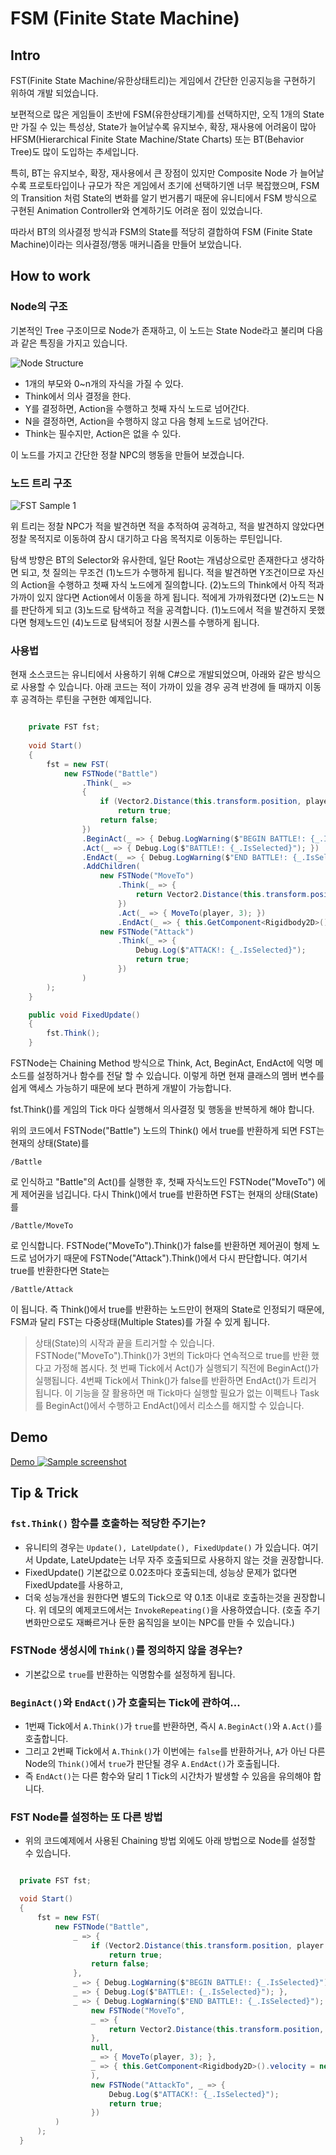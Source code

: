 # FSM (Finite State Machine)

## Intro
FST(Finite State Machine/유한상태트리)는 게임에서 간단한 인공지능을 구현하기 위하여 개발 되었습니다.

보편적으로 많은 게임들이 초반에 FSM(유한상태기계)를 선택하지만, 오직 1개의 State만 가질 수 있는 특성상, State가 늘어날수록 유지보수, 확장, 재사용에 어려움이 많아 HFSM(Hierarchical Finite State Machine/State Charts) 또는 BT(Behavior Tree)도 많이 도입하는 추세입니다.

특히, BT는 유지보수, 확장, 재사용에서 큰 장점이 있지만 Composite Node 가 늘어날 수록 프로토타입이나 규모가 작은 게임에서 초기에 선택하기엔 너무 복잡했으며, FSM의 Transition 처럼 State의 변화를 알기 번거롭기 때문에 유니티에서 FSM 방식으로 구현된 Animation Controller와 연계하기도 어려운 점이 있었습니다.

따라서 BT의 의사결정 방식과 FSM의 State를 적당히 결합하여 FSM (Finite State Machine)이라는 의사결정/행동 매커니즘을 만들어 보았습니다.

## How to work

### Node의 구조

기본적인 Tree 구조이므로 Node가 존재하고, 이 노드는 State Node라고 불리며 다음과 같은 특징을 가지고 있습니다.

![Node Structure](images/Node.png)

- 1개의 부모와 0~n개의 자식을 가질 수 있다.
- Think에서 의사 결정을 한다.
- Y를 결정하면, Action을 수행하고 첫째 자식 노드로 넘어간다.
- N을 결정하면, Action을 수행하지 않고 다음 형제 노드로 넘어간다.
- Think는 필수지만, Action은 없을 수 있다.

이 노드를 가지고 간단한 정찰 NPC의 행동을 만들어 보겠습니다.

### 노드 트리 구조

![FST Sample 1](images/FST1.png)

위 트리는 정찰 NPC가 적을 발견하면 적을 추적하여 공격하고, 적을 발견하지 않았다면 정찰 목적지로 이동하여 잠시 대기하고 다음 목적지로 이동하는 루틴입니다.

탐색 방향은 BT의 Selector와 유사한데, 일단 Root는 개념상으로만 존재한다고 생각하면 되고, 첫 질의는 무조건 (1)노드가 수행하게 됩니다. 적을 발견하면 Y조건이므로 자신의 Action을 수행하고 첫째 자식 노드에게 질의합니다. (2)노드의 Think에서 아직 적과 가까이 있지 않다면 Action에서 이동을 하게 됩니다. 적에게 가까워졌다면 (2)노드는 N를 판단하게 되고 (3)노드로 탐색하고 적을 공격합니다. (1)노드에서 적을 발견하지 못했다면 형제노드인 (4)노드로 탐색되어 정찰 시퀀스를 수행하게 됩니다.

### 사용법

현재 소스코드는 유니티에서 사용하기 위해 C#으로 개발되었으며, 아래와 같은 방식으로 사용할 수 있습니다. 아래 코드는 적이 가까이 있을 경우 공격 반경에 들 때까지 이동 후 공격하는 루틴을 구현한 예제입니다.

```csharp

    private FST fst;
 
    void Start()
    {
        fst = new FST(
            new FSTNode("Battle")
                .Think(_ =>
                {
                    if (Vector2.Distance(this.transform.position, player.transform.position) < 3)
                        return true;
                    return false;
                })
                .BeginAct(_ => { Debug.LogWarning($"BEGIN BATTLE!: {_.IsSelected}"); })
                .Act(_ => { Debug.Log($"BATTLE!: {_.IsSelected}"); })
                .EndAct(_ => { Debug.LogWarning($"END BATTLE!: {_.IsSelected}"); })
                .AddChildren(
                    new FSTNode("MoveTo")
                        .Think(_ => {
                            return Vector2.Distance(this.transform.position, player.transform.position) > 1;
                        })
                        .Act(_ => { MoveTo(player, 3); })
                        .EndAct(_ => { this.GetComponent<Rigidbody2D>().velocity = new Vector2(); }),
                    new FSTNode("Attack")
                        .Think(_ => {
                            Debug.Log($"ATTACK!: {_.IsSelected}");
                            return true;
                        })
                )
        );
    }

    public void FixedUpdate()
    {
        fst.Think();
    }
```

FSTNode는 Chaining Method 방식으로 Think, Act, BeginAct, EndAct에 익명 메소드를 설정하거나 함수를 전달 할 수 있습니다. 이렇게 하면 현재 클래스의 멤버 변수를 쉽게 액세스 가능하기 때문에 보다 편하게 개발이 가능합니다. 

fst.Think()를 게임의 Tick 마다 실행해서 의사결정 및 행동을 반복하게 해야 합니다.

위의 코드에서 FSTNode("Battle") 노드의 Think() 에서 true를 반환하게 되면 FST는 현재의 상태(State)를 

``` /Battle ```

로 인식하고 "Battle"의 Act()를 실행한 후, 첫째 자식노드인 FSTNode("MoveTo") 에게 제어권을 넘깁니다. 다시 Think()에서 true를 반환하면 FST는 현재의 상태(State)를

``` /Battle/MoveTo ``` 

로 인식합니다. FSTNode("MoveTo").Think()가 false를 반환하면 제어권이 형제 노드로 넘어가기 때문에 FSTNode("Attack").Think()에서 다시 판단합니다. 여기서 true를 반환한다면 State는

``` /Battle/Attack ```

이 됩니다. 즉 Think()에서 true를 반환하는 노드만이 현재의 State로 인정되기 때문에, FSM과 달리 FST는 다중상태(Multiple States)를 가질 수 있게 됩니다.

> 상태(State)의 시작과 끝을 트리거할 수 있습니다.
FSTNode("MoveTo").Think()가 3번의 Tick마다 연속적으로 true를 반환 했다고 가정해 봅시다. 첫 번째 Tick에서 Act()가 실행되기 직전에 BeginAct()가 실행됩니다. 4번째 Tick에서 Think()가 false를 반환하면 EndAct()가 트리거 됩니다. 이 기능을 잘 활용하면 매 Tick마다 실행할 필요가 없는 이펙트나 Task를 BeginAct()에서 수행하고 EndAct()에서 리소스를 해지할 수 있습니다.

## Demo

[Demo ![Sample screenshot](images/sample_screenshot.png)](https://kuimoani.github.io/FSM/UnitySample/UnityFSTSample_Output/index.html)

## Tip & Trick

### **`fst.Think()` 함수를 호출하는 적당한 주기는?**
  - 유니티의 경우는 `Update(), LateUpdate(), FixedUpdate()` 가 있습니다. 여기서 Update, LateUpdate는 너무 자주 호출되므로 사용하지 않는 것을 권장합니다. 
  - FixedUpdate() 기본값으로 0.02초마다 호출되는데, 성능상 문제가 없다면 FixedUpdate를 사용하고, 
  - 더욱 성능개선을 원한다면 별도의 Tick으로 약 0.1초 이내로 호출하는것을 권장합니다. 위 데모의 예제코드에서는 `InvokeRepeating()`을 사용하였습니다. (호출 주기 변화만으로도 재빠르거나 둔한 움직임을 보이는 NPC를 만들 수 있습니다.)

### **FSTNode 생성시에 `Think()`를 정의하지 않을 경우는?**
  - 기본값으로 `true`를 반환하는 익명함수를 설정하게 됩니다.

### **`BeginAct()`와 `EndAct()`가 호출되는 Tick에 관하여...**
  - 1번째 Tick에서 `A.Think()`가 `true`를 반환하면, 즉시 `A.BeginAct()`와 `A.Act()`를 호출합니다.
  - 그리고 2번째 Tick에서 `A.Think()`가 이번에는 `false`를 반환하거나, `A`가 아닌 다른 Node의 `Think()`에서 `true`가 판단될 경우 `A.EndAct()`가 호출됩니다.
  - 즉 `EndAct()`는 다른 함수와 달리 1 Tick의 시간차가 발생할 수 있음을 유의해야 합니다.

### **FST Node를 설정하는 또 다른 방법**
  - 위의 코드예제에서 사용된 Chaining 방법 외에도 아래 방법으로 Node를 설정할 수 있습니다.
  ```csharp

    private FST fst;
 
    void Start()
    {
        fst = new FST(
            new FSTNode("Battle",
                _ => {
                    if (Vector2.Distance(this.transform.position, player.transform.position) < 3)
                        return true;
                    return false;
                },
                _ => { Debug.LogWarning($"BEGIN BATTLE!: {_.IsSelected}"); },
                _ => { Debug.Log($"BATTLE!: {_.IsSelected}"); },
                _ => { Debug.LogWarning($"END BATTLE!: {_.IsSelected}"); },
                    new FSTNode("MoveTo", 
                    _ => { 
                        return Vector2.Distance(this.transform.position, player.transform.position) > 1;
                    },
                    null,
                    _ => { MoveTo(player, 3); },
                    _ => { this.GetComponent<Rigidbody2D>().velocity = new Vector2(); }
                    ),
                    new FSTNode("AttackTo", _ => {
                        Debug.Log($"ATTACK!: {_.IsSelected}");
                        return true; 
                    })
            )
        );
    }

  ```

